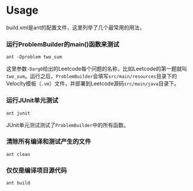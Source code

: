 
# Usage
build.xml是ant的配置文件，这里列举了几个最常用的用法，

### 运行ProblemBuilder的main()函数来测试
```
ant -Dproblem two_sum
```
这里参数`-Darg0`给出的Leetcode每个问题的名称，比如Leetcode的第一题就叫`two_sum`。运行之后，`ProblemBuilder`会填写`src/main/resources`目录下的Velocity模板（`.vm`）文件，并部署到Leetcode源码`src/main/java`目录下。


### 运行JUnit单元测试
```
ant junit
```
JUnit单元测试测试了`ProblemBuilder`中的所有函数。


### 清除所有编译和测试产生的文件
```
ant clean
```

### 仅仅是编译项目源代码
```
ant build
```

